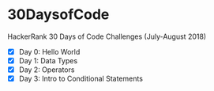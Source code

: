 # 30DaysofCode
HackerRank 30 Days of Code Challenges (July-August 2018)

- [x] Day 0: Hello World
- [x] Day 1: Data Types
- [x] Day 2: Operators
- [x] Day 3: Intro to Conditional Statements
